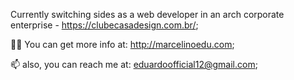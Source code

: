 Currently switching sides as a web developer in an arch corporate enterprise - https://clubecasadesign.com.br/; 

👨‍💻 You can get more info at: http://marcelinoedu.com;

📫 also, you can reach me at: eduardoofficial12@gmail.com;

<!---
marcelinoedu/marcelinoedu is a ✨ special ✨ repository because its `README.md` (this file) appears on your GitHub profile.
You can click the Preview link to take a look at your changes.
--->
